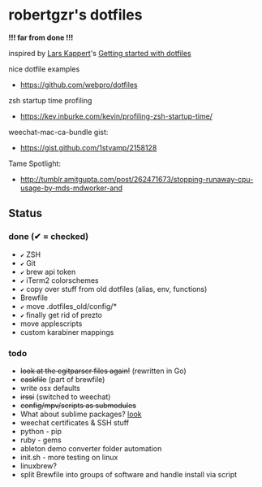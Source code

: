 robertgzr's dotfiles
====================

**!!! far from done !!!**

inspired by [Lars Kappert](https://twitter.com/webprolific)'s [Getting started with dotfiles](https://medium.com/@webprolific/getting-started-with-dotfiles-43c3602fd789)

nice dotfile examples
* https://github.com/webpro/dotfiles

zsh startup time profiling
* https://kev.inburke.com/kevin/profiling-zsh-startup-time/

weechat-mac-ca-bundle gist:
* https://gist.github.com/1stvamp/2158128

Tame Spotlight:
* http://tumblr.amitgupta.com/post/262471673/stopping-runaway-cpu-usage-by-mds-mdworker-and

Status
------

### done (✔ = checked)
* `✔` ZSH
* `✔` Git
* `✔` brew api token
* `✔` iTerm2 colorschemes
* `✔` copy over stuff from old dotfiles (alias, env, functions)
* Brewfile
* `✔` move .dotfiles_old/config/*
* `✔` finally get rid of prezto
* move applescripts
* custom karabiner mappings

### todo
* ~~look at the cgitparser files again!~~ (rewritten in Go)
* ~~caskfile~~ (part of brewfile)
* write osx defaults
* ~~irssi~~ (switched to weechat)
* ~~config/mpv/scripts as submodules~~
* What about sublime packages? [look](https://github.com/zenorocha/sublime-preferences)
* weechat certificates & SSH stuff
* python - pip
* ruby - gems
* ableton demo converter folder automation
* init.sh - more testing on linux
* linuxbrew?
* split Brewfile into groups of software and handle install via script